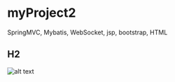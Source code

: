 # myProject2
SpringMVC, Mybatis, WebSocket, jsp, bootstrap, HTML

## H2
![alt text](https://github.com/Saimoon13/myProject2/blob/master/web/resources/image/Bootstrap%20NewRelease.jpg?raw=true)
